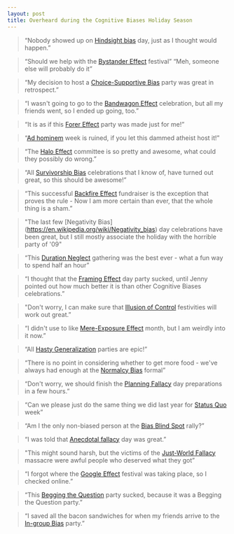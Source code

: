 ```yaml
---
layout: post
title: Overheard during the Cognitive Biases Holiday Season
---
```

>“Nobody showed up on [Hindsight bias](https://en.wikipedia.org/wiki/Hindsight_bias) day, just as I thought would happen.”

<!-- -->
>“Should we help with the [Bystander Effect](https://en.wikipedia.org/wiki/Bystander_effect) festival”  “Meh, someone else will probably do it”


<!-- -->
>“My decision to host a [Choice-Supportive Bias](https://en.wikipedia.org/wiki/Choice-supportive_bias)  party was great in retrospect.”

<!-- -->
>“I wasn't going to go to the [Bandwagon Effect](https://en.wikipedia.org/wiki/Bandwagon_effect)  celebration, but all my friends went, so I ended up going, too.”

<!-- -->
>“It is as if this [Forer Effect](https://en.wikipedia.org/wiki/Forer_effect) party was made just for me!”

<!-- -->
>“[Ad hominem](https://en.wikipedia.org/wiki/Ad_hominem) week is ruined, if you let this dammed atheist host it!”

<!-- -->
>“The [Halo Effect](https://en.wikipedia.org/wiki/Halo_effect) committee is so pretty and awesome, what could they possibly do wrong.”

<!-- -->
>“All [Survivorship Bias](https://en.wikipedia.org/wiki/Survivorship_bias) celebrations that I know of, have turned out great, so this should be awesome!”

<!-- -->
>“This successful [Backfire Effect](http://www.skepdic.com/backfireeffect.html) fundraiser is the exception that proves the rule - Now I am more certain than ever, that the whole thing is a sham.”

<!-- -->
>"The last few [Negativity Bias] (https://en.wikipedia.org/wiki/Negativity_bias) day celebrations have been great, but I still mostly associate the holiday with the horrible party of '09"

<!-- -->
>“This [Duration Neglect](https://en.wikipedia.org/wiki/Duration_neglect) gathering was the best ever - what a fun way to spend half an hour”

<!-- -->
>“I thought that the [Framing Effect](https://en.wikipedia.org/wiki/Framing_effect_%28psychology%29) day party sucked, until Jenny pointed out how much better it is than other Cognitive Biases celebrations.”

<!-- -->
>"Don't worry, I can make sure that [Illusion of Control](https://en.wikipedia.org/wiki/Illusion_of_control) festivities will work out great.”

<!-- -->
>“I didn't use to like [Mere-Exposure Effect](https://en.wikipedia.org/wiki/Mere-exposure_effect) month, but I am weirdly into it now.”

<!-- -->
>“All [Hasty Generalization](https://en.wikipedia.org/wiki/Hasty_generalization) parties are epic!”

<!-- -->
>“There is no point in considering whether to get more food - we've always had enough at the [Normalcy Bias](https://en.wikipedia.org/wiki/Normalcy_bias) formal”

<!-- -->
>“Don't worry, we should finish the [Planning Fallacy](https://en.wikipedia.org/wiki/Planning_fallacy) day preparations in a few hours.”

<!-- -->
>“Can we please just do the same thing we did last year for [Status Quo](https://en.wikipedia.org/wiki/Status_quo_bias) week”

<!-- -->
>“Am I the only non-biased person at the [Bias Blind Spot](https://en.wikipedia.org/wiki/Bias_blind_spot) rally?”

<!-- -->
>“I was told that [Anecdotal fallacy](https://en.wikipedia.org/wiki/Anecdotal_evidence) day was great.”

<!-- -->
>"This might sound harsh, but the victims of the [Just-World Fallacy](https://en.wikipedia.org/wiki/Just-world_hypothesis) massacre were awful people who deserved what they got”

<!-- -->
>“I forgot where the [Google Effect](https://en.wikipedia.org/wiki/Google_effect) festival was taking place, so I checked online.”

<!-- -->
>“This [Begging the Question](https://en.wikipedia.org/wiki/Begging_the_question) party sucked, because it was a Begging the Question party.”

<!-- -->
>“I saved all the bacon sandwiches for when my friends arrive to the [In-group Bias](https://en.wikipedia.org/wiki/In-group_favoritism) party.”
